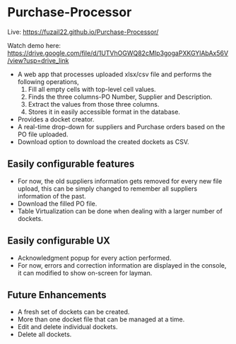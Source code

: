 # Purchase-Processor
Live: https://fuzail22.github.io/Purchase-Processor/

Watch demo here: https://drive.google.com/file/d/1UTVhOGWQ82cMIp3gogaPXKGYlAbAx56V/view?usp=drive_link

- A web app that processes uploaded xlsx/csv file and performs the following operations,
  1. Fill all empty cells with top-level cell values.
  2. Finds the three columns-PO Number, Supplier and Description.
  3. Extract the values from those three columns.
  4. Stores it in easily accessible format in the database.
- Provides a docket creator.
- A real-time drop-down for suppliers and Purchase orders based on the PO file uploaded.
- Download option to download the created dockets as CSV.

## Easily configurable features
- For now, the old suppliers information gets removed for every new file upload, this can be simply changed to remember all suppliers information of the past.
- Download the filled PO file.
- Table Virtualization can be done when dealing with a larger number of dockets.

## Easily configurable UX
- Acknowledgment popup for every action performed.
- For now, errors and correction information are displayed in the console, it can modified to show on-screen for layman.

## Future Enhancements
- A fresh set of dockets can be created. 
- More than one docket file that can be managed at a time.
- Edit and delete individual dockets.
- Delete all dockets.
